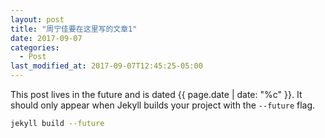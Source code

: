 ```yaml
---
layout: post
title: "周宁佳要在这里写的文章1"
date: 2017-09-07
categories:
  - Post
last_modified_at: 2017-09-07T12:45:25-05:00
---
```


This post lives in the future and is dated {{ page.date | date: "%c" }}. It should only appear when Jekyll builds your project with the `--future` flag.

```bash
jekyll build --future
```